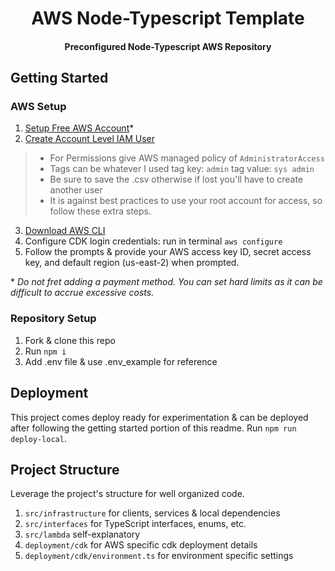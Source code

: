 <div align="center">
    <h1>AWS Node-Typescript Template</h1>
    <h4>Preconfigured Node-Typescript AWS Repository</h4>
</div>

## Getting Started
### AWS Setup
1. [Setup Free AWS Account](https://aws.amazon.com/premiumsupport/knowledge-center/create-and-activate-aws-account/)*
2. [Create Account Level IAM User](https://docs.aws.amazon.com/IAM/latest/UserGuide/id_users_create.html#id_users_create_console)
> - For Permissions give AWS managed policy of `AdministratorAccess`
> - Tags can be whatever I used tag key: `admin` tag value: `sys admin`
> - Be sure to save the .csv otherwise if lost you'll have to create another user
> - It is against best practices to use your root account for access, so follow these extra steps.
3. [Download AWS CLI](https://docs.aws.amazon.com/cli/latest/userguide/install-cliv2.html)
4. Configure CDK login credentials: run in terminal `aws configure`
5. Follow the prompts & provide your AWS access key ID, secret access key, and default region (us-east-2) when prompted.

\* _Do not fret adding a payment method. You can set hard limits as it can be difficult to accrue excessive costs._
### Repository Setup
1. Fork & clone this repo
2. Run `npm i`
3. Add .env file & use .env_example for reference

## Deployment
This project comes deploy ready for experimentation & can be deployed after following the getting started portion of
this readme. Run `npm run deploy-local`.

## Project Structure
Leverage the project's structure for well organized code.
1. `src/infrastructure` for clients, services & local dependencies
2. `src/interfaces` for TypeScript interfaces, enums, etc.
3. `src/lambda` self-explanatory
4. `deployment/cdk` for AWS specific cdk deployment details
5. `deployment/cdk/environment.ts` for environment specific settings

